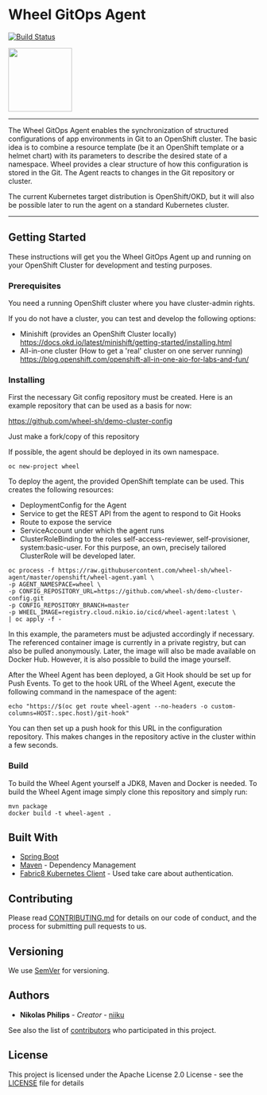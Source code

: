 # Wheel GitOps Agent
[![Build Status](https://travis-ci.com/wheel-sh/wheel-agent.svg?branch=master)](https://travis-ci.com/wheel-sh/wheel-agent)

<img src="https://github.com/wheel-sh/wheel-agent/raw/master/img/wheel.png" width="128">

---

The Wheel GitOps Agent enables the synchronization of structured configurations of app environments in Git to an OpenShift cluster. The basic idea is to combine a resource template (be it an OpenShift template or a helmet chart) with its parameters to describe the desired state of a namespace. Wheel provides a clear structure of how this configuration is stored in the Git. The  Agent reacts to changes in the Git repository or cluster.

The current Kubernetes target distribution is OpenShift/OKD, but it will also be possible later to run the agent on a standard Kubernetes cluster.

---


## Getting Started

These instructions will get you the Wheel GitOps Agent up and running on your OpenShift Cluster for development and testing purposes. 

### Prerequisites

You need a running OpenShift cluster where you have cluster-admin rights. 

If you do not have a cluster, you can test and develop the following options:
* Minishift (provides an OpenShift Cluster locally) https://docs.okd.io/latest/minishift/getting-started/installing.html
* All-in-one cluster (How to get a 'real' cluster on one server running) https://blog.openshift.com/openshift-all-in-one-aio-for-labs-and-fun/


### Installing

First the necessary Git config repository must be created. Here is an example repository that can be used as a basis for now:

https://github.com/wheel-sh/demo-cluster-config

Just make a fork/copy of this repository

If possible, the agent should be deployed in its own namespace.

```
oc new-project wheel
```

To deploy the agent, the provided OpenShift template can be used. This creates the following resources:

* DeploymentConfig for the Agent
* Service to get the REST API from the agent to respond to Git Hooks
* Route to expose the service
* ServiceAccount under which the agent runs
* ClusterRoleBinding to the roles self-access-reviewer, self-provisioner, system:basic-user. For this purpose, an own, precisely tailored ClusterRole will be developed later.
 
```
oc process -f https://raw.githubusercontent.com/wheel-sh/wheel-agent/master/openshift/wheel-agent.yaml \
-p AGENT_NAMESPACE=wheel \
-p CONFIG_REPOSITORY_URL=https://github.com/wheel-sh/demo-cluster-config.git
-p CONFIG_REPOSITORY_BRANCH=master
-p WHEEL_IMAGE=registry.cloud.nikio.io/cicd/wheel-agent:latest \
| oc apply -f -
```

In this example, the parameters must be adjusted accordingly if necessary. The referenced container image is currently in a private registry, but can also be pulled anonymously. Later, the image will also be made available on Docker Hub. However, it is also possible to build the image yourself.

After the Wheel Agent has been deployed, a Git Hook should be set up for Push Events. To get to the hook URL of the Wheel Agent, execute the following command in the namespace of the agent:

```
echo "https://$(oc get route wheel-agent --no-headers -o custom-columns=HOST:.spec.host)/git-hook"
```

You can then set up a push hook for this URL in the configuration repository. This makes changes in the repository active in the cluster within a few seconds. 

### Build

To build the Wheel Agent yourself a JDK8, Maven and Docker is needed. To build the Wheel Agent image simply clone this repository and simply run:

```
mvn package
docker build -t wheel-agent .
```

## Built With

* [Spring Boot](https://spring.io/projects/spring-boot)
* [Maven](https://maven.apache.org/) - Dependency Management
* [Fabric8 Kubernetes Client](https://github.com/fabric8io/kubernetes-client) - Used take care about authentication. 

## Contributing

Please read [CONTRIBUTING.md](https://gist.github.com/PurpleBooth/b24679402957c63ec426) for details on our code of conduct, and the process for submitting pull requests to us.

## Versioning

We use [SemVer](http://semver.org/) for versioning. 

## Authors

* **Nikolas Philips** - *Creator* - [niiku](https://github.com/niiku)

See also the list of [contributors](https://github.com/wheel-sh/wheel-agent/contributors) who participated in this project.

## License

This project is licensed under the Apache License 2.0 License - see the [LICENSE](https://github.com/wheel-sh/wheel-agent/blob/master/LICENSE) file for details

